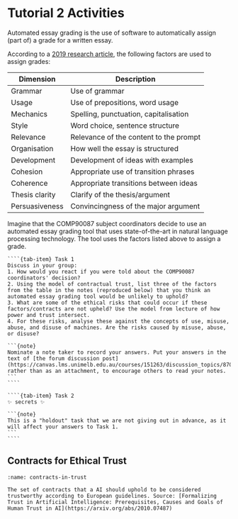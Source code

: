 # Tutorial 2 Activities
Automated essay grading is the use of software to automatically assign (part of) a grade for a written essay.

According to a [2019 research article](https://www.ijcai.org/Proceedings/2019/0879.pdf), the following factors are used to assign grades:

<table>
<thead>
  <tr>
    <th>Dimension</th>
    <th>Description</th>
  </tr>
</thead>
<tbody>
  <tr>
    <td>Grammar</td>
    <td>Use of grammar</td>
  </tr>
  <tr>
    <td>Usage</td>
    <td>Use of prepositions, word usage</td>
  </tr>
  <tr>
    <td>Mechanics</td>
    <td>Spelling, punctuation, capitalisation</td>
  </tr>
  <tr>
    <td>Style</td>
    <td>Word choice, sentence structure</td>
  </tr>
  <tr>
    <td>Relevance</td>
    <td>Relevance of the content to the prompt</td>
  </tr>
  <tr>
    <td>Organisation</td>
    <td>How well the essay is structured</td>
  </tr>
  <tr>
    <td>Development</td>
    <td>Development of ideas with examples</td>
  </tr>
  <tr>
    <td>Cohesion</td>
    <td>Appropriate use of transition phrases</td>
  </tr>
  <tr>
    <td>Coherence</td>
    <td>Appropriate transitions between ideas</td>
  </tr>
  <tr>
    <td>Thesis clarity</td>
    <td>Clarify of the thesis/argument</td>
  </tr>
  <tr>
    <td>Persuasiveness</td>
    <td>Convincingness of the major argument</td>
  </tr>
</tbody>
</table>

Imagine that the COMP90087 subject coordinators decide to use an automated essay grading tool that uses state-of-the-art in natural language processing technology. The tool uses the factors listed above to assign a grade.

`````{tab-set}
````{tab-item} Task 1
Discuss in your group:
1. How would you react if you were told about the COMP90087 coordinators' decision?
2. Using the model of contractual trust, list three of the factors from the table in the notes (reproduced below) that you think an automated essay grading tool would be unlikely to uphold?
3. What are some of the ethical risks that could occur if these factors/contracts are not upheld? Use the model from lecture of how power and trust intersect.
4. For these risks, analyse these against the concepts of use, misuse, abuse, and disuse of machines. Are the risks caused by misuse, abuse, or disuse?

```{note}
Nominate a note taker to record your answers. Put your answers in the text of [the forum discussion post](https://canvas.lms.unimelb.edu.au/courses/151263/discussion_topics/870506), rather than as an attachment, to encourage others to read your notes.
```
````

````{tab-item} Task 2
✨ secrets ✨

```{note}
This is a "holdout" task that we are not giving out in advance, as it will affect your answers to Task 1.
```
````
`````

## Contracts for Ethical Trust
```{figure} ../../images/contracts-in-trust.png
:name: contracts-in-trust

The set of contracts that a AI should uphold to be considered trustworthy according to European guidelines. Source: [Formalizing Trust in Artificial Intelligence: Prerequisites, Causes and Goals of Human Trust in AI](https://arxiv.org/abs/2010.07487)
```
